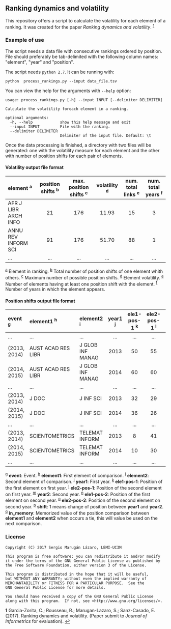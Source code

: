 
Ranking dynamics and volatility
-------------------------------

This repository offers a script to calculate the volatility for each element of a ranking. It was created for the paper *Ranking dynamics and volatility*. <sup id="a1">[1](#f1)</sup>


### Example of use

The script needs a data file with consecutive rankings ordered by position.
File should preferably be tab-delimited with the following column names: "element", "year" and "position".


The script needs `python 2.7`. It can be running with:

    python  process_rankings.py --input data_file.tsv

You can view the help for the arguments with `--help` option:

    usage: process_rankings.py [-h] --input INPUT [--delimiter DELIMITER]

    Calculate the volatility foreach element in a ranking.
    
    optional arguments:
      -h, --help            show this help message and exit
      --input INPUT         File with the ranking.
      --delimiter DELIMITER
                            Delimiter of the input file. Default: \t

Once the data processing is finished, a directory with two files will be generated: one with the volatility measure for each element and the other with number of position shifts for each pair of elements.


#### Volatility output file format

|element <sup><a id="#note-a">a</a></sup>|position shifts <sup><a id="#note-b">b</a></sup>|max. position shifts <sup><a id="#note-c">c</a></sup>|volatility <sup><a id="#note-d">d</a></sup>|num. total links <sup><a id="#note-e">e</a></sup>|num. total years <sup><a id="#note-f">f</a></sup>|
|:-|:-:|:-:|:-:|:-:|:-:|
|AFR J LIBR ARCH INFO|21|176|11.93|15|3|
|ANNU REV INFORM SCI|91|176|51.70|88|1|
|...|...|...|...|...|...|

<sup>[a](#note-a)</sup> Element in ranking.
<sup>[b](#note-b)</sup> Total number of position shifts of one element whith others.
<sup>[c](#note-c)</sup> Maximum number of possible position shifts.
<sup>[d](#note-d)</sup> Element volatility.
<sup>[e](#note-e)</sup> Number of elements having at least one position shift with the element.
<sup>[f](#note-f)</sup> Number of years in which the element appears.

#### Position shifts output file format

|event <sup><a id="#note-g">g</a></sup>|element1 <sup><a id="#note-h">h</a></sup>|element2 <sup><a id="#note-i">i</a></sup>|year1 <sup><a id="#note-j">j</a></sup>|ele1-pos-1 <sup><a id="#note-k">k</a></sup>|ele2-pos-1 <sup><a id="#note-l">l</a></sup>|year2 <sup><a id="#note-m">m</a></sup>|ele1-pos-2 <sup><a id="#note-n">n</a></sup>|ele2-pos-2 <sup><a id="#note-o">o</a></sup>|shift <sup><a id="#note-p">p</a></sup>|in_memory <sup><a id="#note-q">q</a></sup>|
|:-|:-|:-|:-:|:-:|:-:|:-:|:-:|:-:|:-:|:-:|
|...|...|...|...|...|...|...|...|...|...|...|
|(2013, 2014)|AUST ACAD RES LIBR|J GLOB INF MANAG|2013|50|55|2014|60|60|0|<|
|(2014, 2015)|AUST ACAD RES LIBR|J GLOB INF MANAG|2014|60|60|2015|58|72|0||
|...|...|...|...|...|...|...|...|...|...|...|
|(2013, 2014)|J DOC|J INF SCI|2013|32|29|2014|36|26|0||
|(2014, 2015)|J DOC|J INF SCI|2014|36|26|2015|38|43|1||
|...|...|...|...|...|...|...|...|...|...|...|
|(2013, 2014)|SCIENTOMETRICS|TELEMAT INFORM|2013|8|41|2014|10|30|0||
|(2014, 2015)|SCIENTOMETRICS|TELEMAT INFORM|2014|10|30|2015|17|14|1||
|...|...|...|...|...|...|...|...|...|...|...|


<sup>[g](#note-g)</sup> **event**: Event.
<sup>[h](#note-h)</sup> **element1**: First element of comparison.
<sup>[i](#note-i)</sup> **element2**: Second element of comparison.
<sup>[j](#note-j)</sup> **year1**: First year.
<sup>[k](#note-k)</sup> **ele1-pos-1**: Position of the first element on first year.
<sup>[l](#note-l)</sup> **ele2-pos-1**: Position of the second element on first year.
<sup>[m](#note-m)</sup> **year2**: Second year.
<sup>[n](#note-n)</sup> **ele1-pos-2**: Position of the first element on second year.
<sup>[o](#note-o)</sup> **ele2-pos-2**: Position of the second element on second year.
<sup>[p](#note-p)</sup> **shift**: 1 means change of position between **year1** and **year2**.
<sup>[q](#note-q)</sup> **in_memory**: Memorized value of the position comparison between **element1** and **element2** when occurs a tie, this will value be used on the next comparison.

### License

    Copyright (C) 2017 Sergio Marugán Lázaro, LEMI-UC3M

    This program is free software: you can redistribute it and/or modify
    it under the terms of the GNU General Public License as published by
    the Free Software Foundation, either version 3 of the License.

    This program is distributed in the hope that it will be useful,
    but WITHOUT ANY WARRANTY; without even the implied warranty of
    MERCHANTABILITY or FITNESS FOR A PARTICULAR PURPOSE.  See the
    GNU General Public License for more details.

    You should have received a copy of the GNU General Public License
    along with this program.  If not, see <http://www.gnu.org/licenses/>.

<b id="f1">1</b>  Garcia-Zorita, C.; Rousseau, R.; Marugan-Lazaro, S.; Sanz-Casado, E. (2017). Ranking dynamics and volatility. (Paper submit to *Journal of Informetrics* for evaluation). [↩](#a1)
